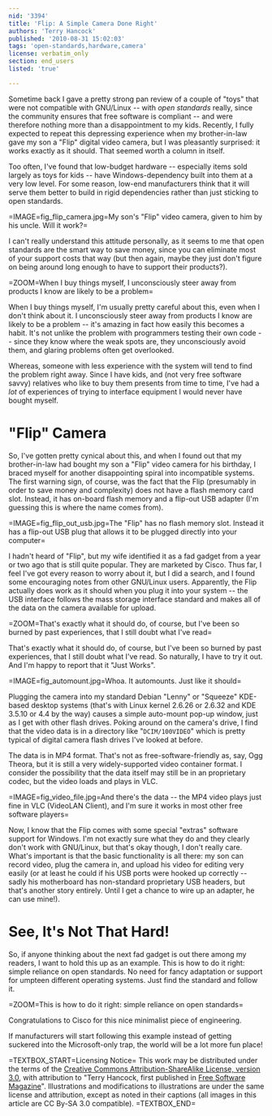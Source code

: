 ```yaml
---
nid: '3394'
title: 'Flip: A Simple Camera Done Right'
authors: 'Terry Hancock'
published: '2010-08-31 15:02:03'
tags: 'open-standards,hardware,camera'
license: verbatim_only
section: end_users
listed: 'true'

---
```

<!-- Flip: A Simple Camera Done Right -->

Sometime back I gave a pretty strong pan review of a couple of "toys" that were not compatible with GNU/Linux -- with _open standards_ really, since the community ensures that free software is compliant -- and were therefore nothing more than a disappointment to my kids. Recently, I fully expected to repeat this depressing experience when my brother-in-law gave my son a "Flip" digital video camera, but I was pleasantly surprised: it works exactly as it should. That seemed worth a column in itself.

<!--break-->

Too often, I've found that low-budget hardware -- especially items sold largely as toys for kids -- have Windows-dependency built into them at a very low level. For some reason, low-end manufacturers think that it will serve them better to build in rigid dependencies rather than just sticking to open standards.

=IMAGE=fig_flip_camera.jpg=My son's "Flip" video camera, given to him by his uncle. Will it work?=

I can't really understand this attitude personally, as it seems to me that open standards are the smart way to save money, since you can eliminate most of your support costs that way (but then again, maybe they just don't figure on being around long enough to have to support their products?).

=ZOOM=When I buy things myself, I unconsciously steer away from products I know are likely to be a problem=

When I buy things myself, I'm usually pretty careful about this, even when I don't think about it. I unconsciously steer away from products I know are likely to be a problem -- it's amazing in fact how easily this becomes a habit. It's not unlike the problem with programmers testing their own code -- since they know where the weak spots are, they unconsciously avoid them, and glaring problems often get overlooked.

Whereas, someone with less experience with the system will tend to find the problem right away. Since I have kids, and (not very free software savvy) relatives who like to buy them presents from time to time, I've had a _lot_ of experiences of trying to interface equipment I would never have bought myself.

# "Flip" Camera

So, I've gotten pretty cynical about this, and when I found out that my brother-in-law had bought my son a "Flip" video camera for his birthday, I braced myself for another disappointing spiral into incompatible systems. The first warning sign, of course, was the fact that the Flip (presumably in order to save money and complexity) does not have a flash memory card slot. Instead, it has on-board flash memory and a flip-out USB adapter (I'm guessing this is where the name comes from).

=IMAGE=fig_flip_out_usb.jpg=The "Flip" has no flash memory slot. Instead it has a flip-out USB plug that allows it to be plugged directly into your computer=

I hadn't heard of "Flip", but my wife identified it as a fad gadget from a year or two ago that is still quite popular. They are marketed by Cisco. Thus far, I feel I've got every reason to worry about it, but I did a search, and I found some encouraging notes from other GNU/Linux users. Apparently, the Flip actually does work as it should when you plug it into your system -- the USB interface follows the mass storage interface standard and makes all of the data on the camera available for upload.

=ZOOM=That's exactly what it should do, of course, but I've been so burned by past experiences, that I still doubt what I've read=

That's exactly what it should do, of course, but I've been so burned by past experiences, that I still doubt what I've read. So naturally, I have to try it out. And I'm happy to report that it "Just Works".

=IMAGE=fig_automount.jpg=Whoa. It automounts. Just like it should=

Plugging the camera into my standard Debian "Lenny" or "Squeeze" KDE-based desktop systems (that's with Linux kernel 2.6.26 or 2.6.32 and KDE 3.5.10 or 4.4 by the way) causes a simple auto-mount pop-up window, just as I get with other flash drives. Poking around on the camera's drive, I find that the video data is in a directory like "`DCIM/100VIDEO`" which is pretty typical of digital camera flash drives I've looked at before.

The data is in MP4 format. That's not as free-software-friendly as, say, Ogg Theora, but it is still a very widely-supported video container format. I consider the possibility that the data itself may still be in an proprietary codec, but the video loads and plays in VLC.

=IMAGE=fig_video_file.jpg=And there's the data -- the MP4 video plays just fine in VLC (VideoLAN Client), and I'm sure it works in most other free software players=

Now, I know that the Flip comes with some special "extras" software support for Windows. I'm not exactly sure what they do and they clearly don't work with GNU/Linux, but that's okay though, I don't really care. What's important is that the basic functionality is all there: my son can record video, plug the camera in, and upload his video for editing very easily (or at least he could if his USB ports were hooked up correctly -- sadly his motherboard has non-standard proprietary USB headers, but that's another story entirely. Until I get a chance to wire up an adapter, he can use mine!).

# See, It's Not That Hard!

So, if anyone thinking about the next fad gadget is out there among my readers, I want to hold this up as an example. This is how to do it right: simple reliance on open standards. No need for fancy adaptation or support for umpteen different operating systems. Just find the standard and follow it.

=ZOOM=This is how to do it right: simple reliance on open standards=

Congratulations to Cisco for this nice minimalist piece of engineering.

If manufacturers will start following this example instead of getting suckered into the Microsoft-only trap, the world will be a lot more fun place!

=TEXTBOX_START=Licensing Notice=
This work may be distributed under the terms of the [Creative Commons Attribution-ShareAlike License, version 3.0](http://creativecommons.org/licenses/by-sa/3.0), with attribution to "Terry Hancock, first published in [Free Software Magazine](http://www.freesoftwaremagazine.com)". Illustrations and modifications to illustrations are under the same license and attribution, except as noted in their captions (all images in this article are CC By-SA 3.0 compatible).
=TEXTBOX_END=

